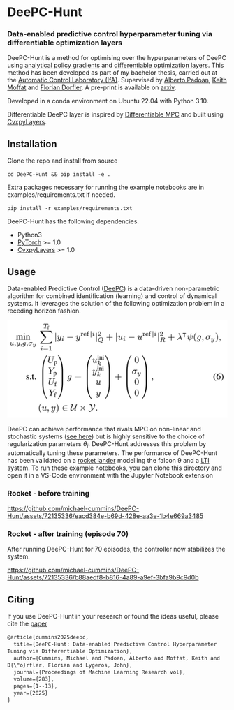 # DeePC-Hunt
### Data-enabled predictive control hyperparameter tuning via differentiable optimization layers

DeePC-Hunt is a method for optimising over the hyperparameters of DeePC using [analytical policy gradients](https://arxiv.org/abs/2202.00817) and [differentiable optimization layers](https://locuslab.github.io/2019-10-28-cvxpylayers/). This method has been developed as part of my bachelor thesis, carried out at the [Automatic Control Laboratory (IfA)](https://control.ee.ethz.ch/). Supervised by [Alberto Padoan](https://www.albertopadoan.com/), [Keith Moffat](https://www.keithmoffat.com/) and [Florian Dorfler](http://people.ee.ethz.ch/~floriand/). A pre-print is available on [arxiv](https://arxiv.org/abs/2412.06481).

Developed in a conda environment on Ubuntu 22.04 with Python 3.10. 

Differentiable DeePC layer is inspired by [Differentiable MPC](https://github.com/locuslab/differentiable-mpc) and built using [CvxpyLayers](https://github.com/cvxgrp/cvxpylayers).

## Installation
Clone the repo and install from source
```
cd DeePC-Hunt && pip install -e .
```
Extra packages necessary for running the example notebooks are in examples/requirements.txt if needed.
```
pip install -r examples/requirements.txt
```

DeePC-Hunt has the following dependencies.
* Python3
* [PyTorch](https://pytorch.org/) >= 1.0
* [CvxpyLayers](https://github.com/cvxgrp/cvxpylayers) >= 1.0

## Usage
Data-enabled Predictive Control ([DeePC](https://arxiv.org/abs/1811.05890)) is a data-driven non-parametric algorithm for combined identification (learning) and control of dynamical systems. It leverages the solution of the following optimization problem in a receding horizon fashion.

![Problem Formulation](https://github.com/michael-cummins/DeePC-Hunt/blob/main/videos/DeePC.png)

DeePC can achieve performance that rivals MPC on non-linear and stochastic systems ([see here](https://arxiv.org/abs/2101.01273)) but is highly sensitive to the choice of regularization parameters $\theta_i$. DeePC-Hunt addresses this problem by automatically tuning these parameters. The performance of DeePC-Hunt has been validated on a [rocket lander](https://github.com/michael-cummins/DeePC-Hunt/examples/rocket.ipynb) modelling the falcon 9 and a [LTI](https://github.com/michael-cummins/DeePC-Hunt/examples/linear_deepc.ipynb) system. To run these example notebooks, you can clone this directory and open it in a VS-Code environment with the Jupyter Notebook extension

### Rocket - before training

https://github.com/michael-cummins/DeePC-Hunt/assets/72135336/eacd384e-b69d-428e-aa3e-1b4e669a3485




### Rocket - after training (episode 70)

After running DeePC-Hunt for 70 episodes, the controller now stabilizes the system.




https://github.com/michael-cummins/DeePC-Hunt/assets/72135336/b88aedf8-b816-4a89-a9ef-3bfa9b9c9d0b

## Citing

If you use DeePC-Hunt in your research or found the ideas useful, please cite the [paper](https://arxiv.org/abs/2412.06481)

```
@article{cummins2025deepc,
  title={DeePC-Hunt: Data-enabled Predictive Control Hyperparameter Tuning via Differentiable Optimization},
  author={Cummins, Michael and Padoan, Alberto and Moffat, Keith and D{\"o}rfler, Florian and Lygeros, John},
  journal={Proceedings of Machine Learning Research vol},
  volume={283},
  pages={1--13},
  year={2025}
}
```

